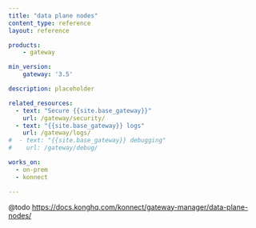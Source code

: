 ```yaml
---
title: "data plane nodes"
content_type: reference
layout: reference

products:
    - gateway

min_version:
    gateway: '3.5'

description: placeholder

related_resources:
  - text: "Secure {{site.base_gateway}}"
    url: /gateway/security/
  - text: "{{site.base_gateway}} logs"
    url: /gateway/logs/
#  - text: "{{site.base_gateway}} debugging"
#    url: /gateway/debug/

works_on:
  - on-prem
  - konnect

---
```


@todo
https://docs.konghq.com/konnect/gateway-manager/data-plane-nodes/



